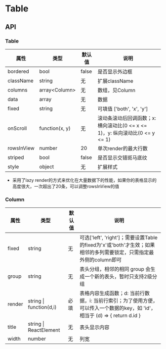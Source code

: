 # Table

## API 

### Table
| 属性 | 类型 | 默认值 | 说明 |
| --- | --- | --- | --- |
| bordered | bool | false | 是否显示外边框 |
| className | string | 无 | 扩展className |
| columns | array&lt;Column> | 无 | 数组，见Column |
| data | array | 无 | 数据 |
| fixed | string | 无 | 可填值 \['both', 'x', 'y'] |
| onScroll | function(x, y) | 无 | 滚动条滚动后回调函数；x: 横向滚动比(0 <= x <= 1)，y: 纵向滚动比(0 <= y <= 1) |
| rowsInView | number | 20 | 单次render的最大行数 |
| striped | bool | false | 是否显示交错斑马底纹 |
| style | object | 无 | 扩展样式 |

- 采用了lazy render的方式来优化在大量数据下的性能，如果你的表格显示的高度很大，一次超出了20条，可以调整rowsInView的值 

### Column
| 属性 | 类型 | 默认值 | 说明 |
| --- | --- | --- | --- |
| fixed | string | 无 | 可选\['left', 'right']；需要设置Table的fixed为'x'或'both'才生效；如果相邻的多列需要锁定，只需指定最外侧的column即可 |
| group | string | 无 | 表头分组，相邻的相同 group 会生成一个新的表头，暂时只支持2级分组 |
| render | string \| function(d,i) | 必填 | 表格内容生成函数；d: 当前行数据，i: 当前行索引；为了使用方便，可以传入一个数据的key，如 'id'，相当于 (d) => { return d.id }
| title | string \| ReactElement | 无 | 表头显示内容 |
| width | number | 无 | 列宽 |

<example />